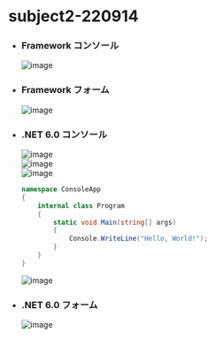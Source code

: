 # subject2-220914

- ### Framework コンソール
  ![image](https://user-images.githubusercontent.com/1501327/190078315-6a87b50d-fcc8-423e-9e7e-070db43f489c.png)

- ### Framework フォーム
  ![image](https://user-images.githubusercontent.com/1501327/190078721-2486b334-ef46-43ae-98e0-0e30c87a63ce.png)

- ### .NET 6.0 コンソール
  ![image](https://user-images.githubusercontent.com/1501327/190079233-f8251cb9-9c38-487c-b9a5-52f290f7be81.png)\
  ![image](https://user-images.githubusercontent.com/1501327/190081137-f28c5fcc-b608-4b39-807b-caa45ed2a8ee.png)\
  ![image](https://user-images.githubusercontent.com/1501327/190081510-ad7dde52-38a5-4d44-8585-9f7621075a69.png)
  ```cs
  namespace ConsoleApp
  {
      internal class Program
      {
          static void Main(string[] args)
          {
              Console.WriteLine("Hello, World!");
          }
      }
  }  
  ```
  ![image](https://user-images.githubusercontent.com/1501327/190082523-01513117-bd84-4234-94ba-1970b470a314.png)


- ### .NET 6.0 フォーム
  ![image](https://user-images.githubusercontent.com/1501327/190080020-168801f5-863d-45e1-8228-304cced5691d.png)
 

